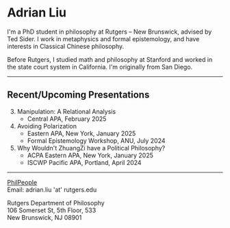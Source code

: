 # Adrian Liu
I'm a PhD student in philosophy at Rutgers – New Brunswick, advised by Ted Sider. I work in metaphysics and formal epistemology, and have interests in Classical Chinese philosophy.

Before Rutgers, I studied math and philosophy at Stanford and worked in the state court system in California. I'm originally from San Diego. 

-----

## Recent/Upcoming Presentations
3. Manipulation: A Relational Analysis
	- Central APA, February 2025
2. Avoiding Polarization
	- Eastern APA, New York, January 2025
	- Formal Epistemology Workshop, ANU, July 2024
1. Why Wouldn't ZhuangZi have a Political Philosophy?
	- ACPA Eastern APA, New York, January 2025
	- ISCWP Pacific APA, Portland, April 2024
-----
[PhilPeople](https://philpeople.org/profiles/adrian-liu)\
Email: adrian.liu 'at' rutgers.edu

Rutgers Department of Philosophy\
106 Somerset St, 5th Floor, 533\
New Brunswick, NJ 08901